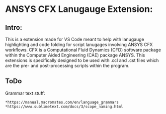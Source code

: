 # ANSYS CFX Lanugauge Extension:

## Intro:
This is a extension made for VS Code meant to help with lanugauge highlighting and code folding for script lanugages involving ANSYS CFX workflows. CFX is a Computational Fluid Dynamics (CFD) software package within the Computer Aided Engineering (CAE) package ANSYS. This extensions is specifically designed to be used with .ccl and .cst files which are the pre- and post-processing scripts within the program.

## ToDo
Grammar text stuff: 
    
    *https://manual.macromates.com/en/language_grammars
    *https://www.sublimetext.com/docs/3/scope_naming.html
        

